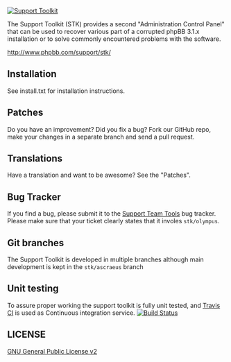 [![Support Toolkit](http://www.phpbb.com/theme/images/support/support_toolkit_logo_small.png)](http://www.phpbb.com/support/stk/ "Support Toolkit")

The Support Toolkit (STK) provides a second "Administration Control Panel" that can be used to recover various part of a corrupted phpBB 3.1.x installation or to solve commonly encountered problems with the software.

http://www.phpbb.com/support/stk/

## Installation
See install.txt for installation instructions.

## Patches
Do you have an improvement? Did you fix a bug? Fork our GitHub repo, make your changes in a separate branch and send a pull request.

## Translations
Have a translation and want to be awesome? See the "Patches".

## Bug Tracker
If you find a bug, please submit it to the [Support Team Tools](http://www.phpbb.com/bugs/supportteamtools/ "Supprt Team Tools") bug tracker. Please make sure that your ticket clearly states that it involes `stk/olympus`.

## Git branches
The Support Toolkit is developed in multiple branches although main development is kept in the `stk/ascraeus` branch

## Unit testing
To assure proper working the support toolkit is fully unit tested, and [Travis CI](http://travis-ci.org/) is used as Continuous integration service.
[![Build Status](https://secure.travis-ci.org/phpbb/support-toolkit.png?branch=stk/ascraeus)](http://travis-ci.org/phpbb/support-toolkit)

## LICENSE
[GNU General Public License v2](http://opensource.org/licenses/gpl-2.0.php)
